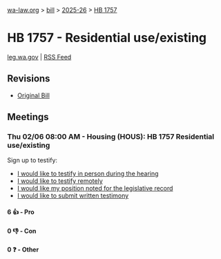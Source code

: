 [wa-law.org](/) > [bill](/bill/) > [2025-26](/bill/2025-26/) > [HB 1757](/bill/2025-26/hb/1757/)

# HB 1757 - Residential use/existing
[leg.wa.gov](https://app.leg.wa.gov/billsummary?BillNumber=1757&Year=2025&Initiative=false) | [RSS Feed](./rss.xml)

## Revisions
* [Original Bill](1/)

## Meetings
### Thu 02/06 08:00 AM - Housing (HOUS): HB 1757 Residential use/existing
Sign up to testify:
* [I would like to testify in person during the hearing](https://app.leg.wa.gov/csi/Testifier/Add?chamber=House&mId=32646&aId=163054&caId=25509&tId=1)
* [I would like to testify remotely](https://app.leg.wa.gov/csi/Testifier/Add?chamber=House&mId=32646&aId=163054&caId=25509&tId=2)
* [I would like my position noted for the legislative record](https://app.leg.wa.gov/csi/Testifier/Add?chamber=House&mId=32646&aId=163054&caId=25509&tId=3)
* [I would like to submit written testimony](https://app.leg.wa.gov/csi/Testifier/Add?chamber=House&mId=32646&aId=163054&caId=25509&tId=4)

#### 6 👍 - Pro

#### 0 👎 - Con

#### 0 ❓ - Other
